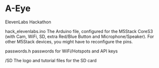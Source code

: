 # A-Eye
ElevenLabs Hackathon

hack_elevenlabs.ino
The Arduino file, configured for the M5Stack CoreS3 (with Cam, WiFi, SD, extra Red/Blue Button and Microphone/Speaker).
For other M5Stack devices, you might have to reconfigure the pins.

passwords.h
passwords for WiFi/Hotspots and API keys

/SD
The logo and tutorial files for the SD card
